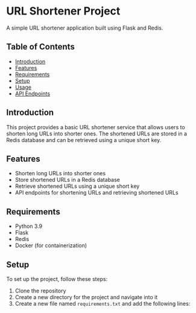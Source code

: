 # URL Shortener Project

A simple URL shortener application built using Flask and Redis.

## Table of Contents

* [Introduction](#introduction)
* [Features](#features)
* [Requirements](#requirements)
* [Setup](#setup)
* [Usage](#usage)
* [API Endpoints](#api-endpoints)

## Introduction

This project provides a basic URL shortener service that allows users to shorten long URLs into shorter ones. The shortened URLs are stored in a Redis database and can be retrieved using a unique short key.

## Features

* Shorten long URLs into shorter ones
* Store shortened URLs in a Redis database
* Retrieve shortened URLs using a unique short key
* API endpoints for shortening URLs and retrieving shortened URLs

## Requirements

* Python 3.9
* Flask
* Redis
* Docker (for containerization)

## Setup

To set up the project, follow these steps:

1. Clone the repository
2. Create a new directory for the project and navigate into it
3. Create a new file named `requirements.txt` and add the following lines:
